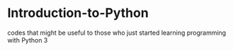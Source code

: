 # Introduction-to-Python
codes that might be useful to those who just started learning programming with Python 3
